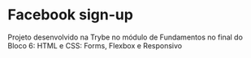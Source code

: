 # Facebook sign-up

Projeto desenvolvido na Trybe no módulo de Fundamentos no final do Bloco 6: HTML e CSS: Forms, Flexbox e Responsivo